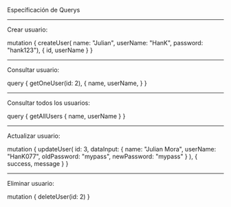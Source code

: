 Específicación de Querys 
_________________________________

Crear usuario:

mutation {
  createUser(
    name: "Julian",
    userName: "HanK",
    password: "hank123"),
  {
    id,
    userName
  }
}
_______________________________

Consultar usuario:

query {
  getOneUser(id: 2), {
    name,
    userName,
  }
}

______________________________

Consultar todos los usuarios:

query { 
	getAllUsers {
    name,
    userName
  }
}

______________________________

Actualizar usuario:

mutation {
	updateUser(
    id: 3,
   	dataInput: {
     name: "Julian Mora",
     userName: "HanK077",
     oldPassword: "mypass",
  	 newPassword: "mypass"
  }
  ),
  {
    success,
    message
  }
}

____________________________

Eliminar usuario:

mutation {
	deleteUser(id: 2)
}

